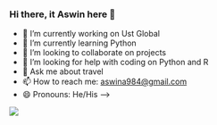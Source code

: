 ### Hi there, it Aswin here 👋

- 🔭 I’m currently working on Ust Global
- 🌱 I’m currently learning Python
- 👯 I’m looking to collaborate on projects
- 🤔 I’m looking for help with coding on Python and R
- 💬 Ask me about travel
- 📫 How to reach me: aswina984@gmail.com
- 😄 Pronouns: He/His
-->

<img src="https://github-readme-stats.vercel.app/api?username=me-aswin&&show_icons=true&title_color=ffffff&icon_color=bb2acf&text_color=daf7dc&bg_color=151515">

